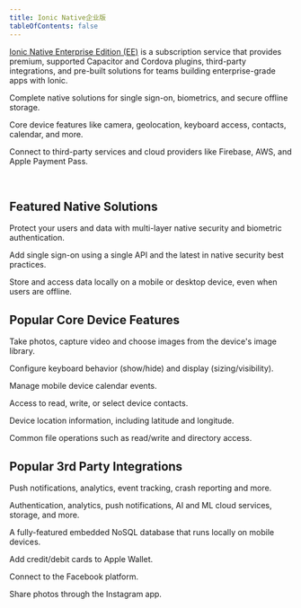 ```yaml
---
title: Ionic Native企业版
tableOfContents: false
---
```


<p class='intro'><a href="https://ionicframework.com/native" target="_blank">Ionic Native Enterprise Edition (EE)</a> is a subscription service that provides premium, supported Capacitor and Cordova plugins, third-party integrations, and pre-built solutions for teams building enterprise-grade apps with Ionic.</p>

<docs-cards class="static-width"> <docs-card size="lg" header="Native solutions" href="/docs/enterprise/solutions" iconset="/docs/assets/icons/face-id.png,/docs/assets/icons/touch-id.png,/docs/assets/icons/auth0.png,/docs/assets/icons/active-directory.png"> 

Complete native solutions for single sign-on, biometrics, and secure offline storage.</docs-card> <docs-card size="lg" header="Core Device Features" href="/docs/enterprise/android-permissions" iconset="/docs/assets/icons/camera.png,/docs/assets/icons/geolocation.png,/docs/assets/icons/file.png,/docs/assets/icons/keyboard.png"> 

Core device features like camera, geolocation, keyboard access, contacts, calendar, and more.</docs-card> <docs-card size="lg" header="3rd Party Integrations" href="/docs/enterprise/apple-payment-pass" iconset="/docs/assets/icons/aws-amplify.png,/docs/assets/icons/firebase.png,/docs/assets/icons/couchbase.png,/docs/assets/icons/apple-pay.png"> 

Connect to third-party services and cloud providers like Firebase, AWS, and Apple Payment Pass.</docs-card> </docs-cards>

<p><br></p>

## Featured Native Solutions

<docs-item-list class="static-width"> <docs-item header="Identity Vault" href="/docs/enterprise/identity-vault" icon="/docs/assets/icons/logo-identity-vault.png" rounded="false"> 

Protect your users and data with multi-layer native security and biometric authentication.</docs-item>

<docs-item header="Auth Connect" href="/docs/enterprise/auth-connect" icon="/docs/assets/icons/logo-auth-connect.png" rounded="false"> 

Add single sign-on using a single API and the latest in native security best practices.</docs-item>

<docs-item header="Secure Storage" href="/docs/enterprise/offline-storage" icon="/docs/assets/icons/logo-offline-storage.png" rounded="false"> 

Store and access data locally on a mobile or desktop device, even when users are offline.</docs-item> </docs-item-list>

## Popular Core Device Features

<docs-item-list class="static-width"> <docs-item header="Camera" href="/docs/enterprise/camera" icon="/docs/assets/icons/camera.png"> 

Take photos, capture video and choose images from the device's image library.</docs-item>

<docs-item header="Keyboard" href="/docs/enterprise/keyboard" icon="/docs/assets/icons/keyboard.png"> 

Configure keyboard behavior (show/hide) and display (sizing/visibility).</docs-item>

<docs-item header="Calendar" href="/docs/enterprise/calendar" icon="/docs/assets/icons/calendar-icon.png"> 

Manage mobile device calendar events.</docs-item>

<docs-item header="Contacts" href="/docs/enterprise/contacts" icon="/docs/assets/icons/contacts-icon.png"> 

Access to read, write, or select device contacts.</docs-item>

<docs-item header="Geolocation" href="/docs/enterprise/geolocation" icon="/docs/assets/icons/geolocation.png"> 

Device location information, including latitude and longitude.</docs-item>

<docs-item header="File" href="/docs/enterprise/filesystem" icon="/docs/assets/icons/file.png"> 

Common file operations such as read/write and directory access.</docs-item> </docs-item-list>

## Popular 3rd Party Integrations

<docs-item-list class="static-width">

<docs-item header="Firebase" href="/docs/native/firebase" icon="/docs/assets/icons/firebase.png"> 

Push notifications, analytics, event tracking, crash reporting and more.</docs-item>

<docs-item header="AWS Amplify" href="/docs/enterprise/aws-amplify" icon="/docs/assets/icons/aws-amplify.png"> 

Authentication, analytics, push notifications, AI and ML cloud services, storage, and more.</docs-item>

<docs-item header="Couchbase" href="/docs/enterprise/couchbase-lite" icon="/docs/assets/icons/couchbase.png"> 

A fully-featured embedded NoSQL database that runs locally on mobile devices.</docs-item>

<docs-item header="Apple Payment Pass" href="/docs/enterprise/apple-payment-pass" icon="/docs/assets/icons/apple-wallet-icon.png"> 

Add credit/debit cards to Apple Wallet.</docs-item>

<docs-item header="Facebook" href="/docs/native/facebook" icon="/docs/assets/icons/facebook-icon.png"> 

Connect to the Facebook platform.</docs-item>

<docs-item header="Instagram" href="/docs/native/instagram" icon="/docs/assets/icons/instagram-icon.png"> 

Share photos through the Instagram app.</docs-item> </docs-item-list>